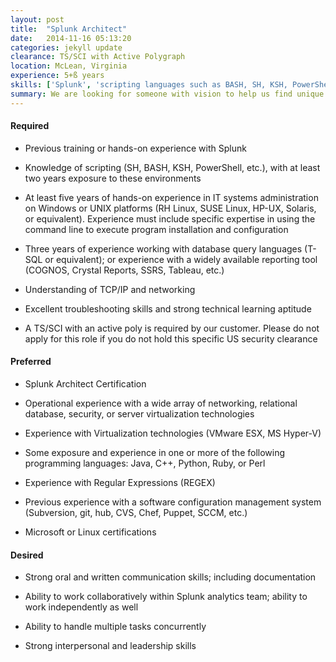 ```yaml
---
layout: post
title:  "Splunk Architect"
date:   2014-11-16 05:13:20
categories: jekyll update
clearance: TS/SCI with Active Polygraph
location: McLean, Virginia
experience: 5+ß years
skills: ['Splunk', 'scripting languages such as BASH, SH, KSH, PowerShell', 'Unix', 'Linux', 'Windows', 'T-SQL', 'TCP/IP']
summary: We are looking for someone with vision to help us find unique and interesting ways to use Splunk. This engineer will work as a Splunk product domain expert, supporting the customer. The Splunk Architect will be responsible for the design and implementation of Splunk infrastructure, deployment, products, apps, reports, alerts, and dashboards for the customer. This engineer will manage Splunk knowledge objects (Apps, Dashboards, Saved Searches, Scheduled Searches, Alerts, etc.), and will be tasked with thinking about how to take Splunk and apply it to data beyond log files.
---
```


#### Required

* Previous training or hands-on experience with Splunk

* Knowledge of scripting (SH, BASH, KSH, PowerShell, etc.), with at least two years exposure to these environments

* At least five years of hands-on experience in IT systems administration on Windows or UNIX platforms (RH Linux, SUSE Linux, HP-UX, Solaris, or equivalent). Experience must include specific expertise in using the command line to execute program installation and configuration

* Three years of experience working with database query languages (T-SQL or equivalent); or experience with a widely available reporting tool (COGNOS, Crystal Reports, SSRS, Tableau, etc.)

* Understanding of TCP/IP and networking

* Excellent troubleshooting skills and strong technical learning aptitude

* A TS/SCI with an active poly is required by our customer. Please do not apply for this role if you do not hold this specific US security clearance

#### Preferred

* Splunk Architect Certification

* Operational experience with a wide array of networking, relational database, security, or server virtualization technologies

* Experience with Virtualization technologies (VMware ESX, MS Hyper-V)

* Some exposure and experience in one or more of the following programming languages: Java, C++, Python, Ruby, or Perl

* Experience with Regular Expressions (REGEX)

* Previous experience with a software configuration management system (Subversion, git, hub, CVS, Chef, Puppet, SCCM, etc.)

* Microsoft or Linux certifications

#### Desired

* Strong oral and written communication skills; including documentation

* Ability to work collaboratively within Splunk analytics team; ability to work independently as well

* Ability to handle multiple tasks concurrently

* Strong interpersonal and leadership skills
